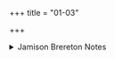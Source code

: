 +++
title = "01-03"

+++

<details><summary>Jamison Brereton Notes</summary>

No obvious cohesion in this tṛca, though it ends with a clan refrain.
</details>
